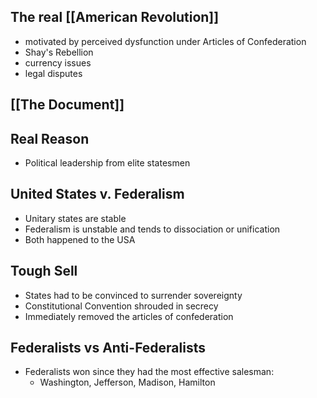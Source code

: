 ## The real [[American Revolution]] 
- motivated by perceived dysfunction under Articles of Confederation
- Shay's Rebellion
- currency issues
- legal disputes

## [[The Document]]

## Real Reason
- Political leadership from elite statesmen

## United States v. Federalism
- Unitary states are stable
- Federalism is unstable and tends to dissociation or unification
- Both happened to the USA

## Tough Sell
- States had to be convinced to surrender sovereignty
- Constitutional Convention shrouded in secrecy
- Immediately removed the articles of confederation

## Federalists vs Anti-Federalists
- Federalists won since they had the most effective salesman:
	- Washington, Jefferson, Madison, Hamilton